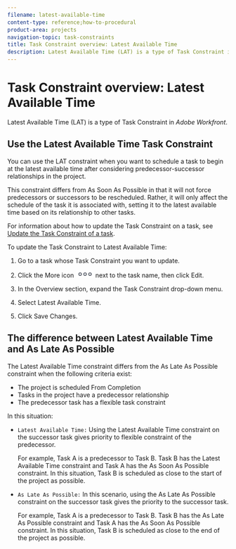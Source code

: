 ```yaml
---
filename: latest-available-time
content-type: reference;how-to-procedural
product-area: projects
navigation-topic: task-constraints
title: Task Constraint overview: Latest Available Time
description: Latest Available Time (LAT) is a type of Task Constraint in Adobe Workfront.
---
```


# Task Constraint overview: Latest Available Time

Latest Available Time (LAT) is a type of Task Constraint in *Adobe Workfront*.

## Use the Latest Available Time Task Constraint

You can use the LAT constraint when you want to schedule a task to begin at the latest available time after considering predecessor-successor relationships in the project.

This constraint differs from As Soon As Possible in that it will not force predecessors or successors to be rescheduled. Rather, it will only affect the schedule of the task it is associated with, setting it to the latest available time based on its relationship to other tasks.

For information about how to update the Task&nbsp;Constraint on a task, see [Update the Task Constraint of a task](../../../manage-work/tasks/task-constraints/update-task-constraint-of-task.md).

<!--
<div data-mc-conditions="QuicksilverOrClassic.Draft mode">
<p>To update the Task Constraint to Latest Available Time:</p>
<ol>
<li value="1">Go to a task whose Task Constraint you want to update.</li>
<li value="2"> <draft-comment>
<p data-mc-conditions="QuicksilverOrClassic.Quicksilver">Click the <span class="bold">More</span> icon <img src="assets/qs-more-icon-on-an-object.png"> next to the task name, then click <span class="bold">Edit</span>.</p>
</draft-comment><p data-mc-conditions="QuicksilverOrClassic.Quicksilver">Click the <span class="bold">More</span> icon <img src="assets/qs-more-icon-on-an-object.png"> next to the task name, then click <span class="bold">Edit</span>.</p> </li>
<li value="3">In the <span class="bold">Overview</span> section, expand the <span class="bold">Task Constraint</span> drop-down menu.</li>
<li value="4"> <p>Select <span class="bold">Latest Available Time</span>.</p> </li>
<li value="5">Click <span class="bold">Save Changes</span>.</li>
</ol>
</div>
-->

To update the Task Constraint to Latest Available Time:

<ol> 
 <li value="1">Go to a task whose Task Constraint you want to update.</li> 
 <li value="2"> <p data-mc-conditions="QuicksilverOrClassic.Quicksilver">Click the <span class="bold">More</span> icon <img src="assets/qs-more-icon-on-an-object.png"> next to the task name, then click <span class="bold">Edit</span>.</p> </li> 
 <li value="3">In the <span class="bold">Overview</span> section, expand the <span class="bold">Task Constraint</span> drop-down menu.</li> 
 <li value="4"> <p>Select <span class="bold">Latest Available Time</span>.</p> </li> 
 <li value="5">Click <span class="bold">Save Changes</span>.</li> 
</ol>

## The difference between Latest Available Time and As Late As Possible

The Latest Available Time constraint differs from the As Late As Possible constraint when the following criteria exist:

* The project is scheduled From Completion 
* Tasks in the project have a predecessor relationship 
* The predecessor task has a flexible task constraint

In this situation:

* `Latest Available Time:` Using the Latest Available Time constraint on the successor task gives priority to flexible constraint of the predecessor.

  For example, Task A is a predecessor to Task B. Task B has the Latest Available Time constraint and Task A has the As Soon As Possible constraint. In this situation, Task B is scheduled as close to the start of the project as possible.

* `As Late As Possible:` In this scenario, using the As Late As Possible constraint on the successor task gives the priority to the successor task.

  For example, Task A is a predecessor to Task B. Task B has the As Late As Possible constraint and Task A has the As Soon As Possible constraint. In this situation, Task B is scheduled as close to the end of the project as possible.


